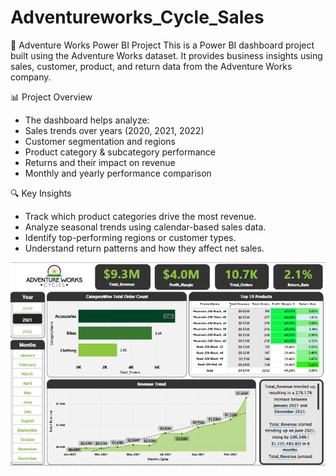 # Adventureworks_Cycle_Sales
🧭 Adventure Works Power BI Project
This is a Power BI dashboard project built using the Adventure Works dataset. It provides business insights using sales, customer, product, and return data from the Adventure Works company.

📊 Project Overview
- The dashboard helps analyze:
- Sales trends over years (2020, 2021, 2022)
- Customer segmentation and regions
- Product category & subcategory performance
- Returns and their impact on revenue
- Monthly and yearly performance comparison


🔍 Key Insights
- Track which product categories drive the most revenue.
- Analyze seasonal trends using calendar-based sales data.
- Identify top-performing regions or customer types.
- Understand return patterns and how they affect net sales.


![Dashboard Screenshot](DashBoard_Image.PNG)
